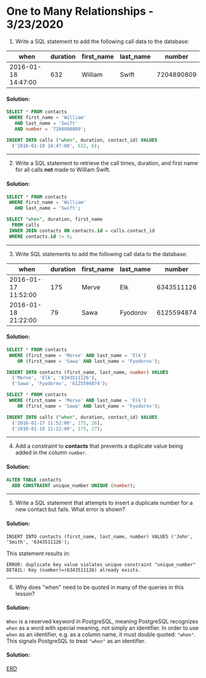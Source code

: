 
[comment]: # (one_to_many_relationships.md)

# One to Many Relationships - 3/23/2020

1. Write a SQL statement to add the following call data to the database:

| when                | duration | first_name  | last_name | number    |
|---------------------|----------|-------------|-----------|-----------|
| 2016-01-18 14:47:00 | 632      | William     | Swift     |7204890809 |

#### Solution:

```sql
SELECT * FROM contacts
 WHERE first_name = 'William'
   AND last_name = 'Swift'
   AND number = '7204890809';

INSERT INTO calls ("when", duration, contact_id) VALUES
  ('2016-01-18 14:47:00', 632, 6);
```

---

2. Write a SQL statement to retrieve the call times, duration, and first name for all calls **not** made to William Swift.

#### Solution:

```sql
SELECT * FROM contacts
 WHERE first_name = 'William'
   AND last_name = 'Swift';

SELECT "when", duration, first_name
  FROM calls
 INNER JOIN contacts ON contacts.id = calls.contact_id
 WHERE contacts.id != 6;
```

---

3. Write SQL statements to add the following call data to the database:

| when                | duration | first_name | last_name | number     |
|---------------------|----------|------------|-----------|------------|
| 2016-01-17 11:52:00 | 175      | Merve      | Elk       | 6343511126 |
| 2016-01-18 21:22:00 | 79       | Sawa       | Fyodorov  | 6125594874 |

#### Solution:

```sql
SELECT * FROM contacts
 WHERE (first_name = 'Merve' AND last_name = 'Elk')
    OR (first_name = 'Sawa' AND last_name = 'Fyodorov');

INSERT INTO contacts (first_name, last_name, number) VALUES
  ('Merve', 'Elk', '6343511126'),
  ('Sawa', 'Fyodorov', '6125594874');

SELECT * FROM contacts
 WHERE (first_name = 'Merve' AND last_name = 'Elk')
    OR (first_name = 'Sawa' AND last_name = 'Fyodorov');

INSERT INTO calls ("when", duration, contact_id) VALUES
  ('2016-01-17 11:52:00', 175, 26),
  ('2016-01-18 21:22:00', 175, 27);
```

---

4. Add a constraint to **contacts** that prevents a duplicate value being added in the column `number`.

#### Solution:

```sql
ALTER TABLE contacts
  ADD CONSTRAINT unique_number UNIQUE (number);
```

---

5. Write a SQL statement that attempts to insert a duplicate number for a new contact but fails. What error is shown?

#### Solution:

`INSERT INTO contacts (first_name, last_name, number) VALUES ('John', 'Smith', '6343511126');`

This statement results in:

```
ERROR: duplicate key value violates unique constraint "unique_number"
DETAIL: Key (number)=(6343511126) already exists.
```

---

6. Why does "when" need to be quoted in many of the queries in this lesson?

#### Solution:

`When` is a reserved keyword in PostgreSQL, meaning PostgreSQL recognizes `when` as a word with special meaning, not simply an identifier. In order to use `when` as an identifier, e.g. as a column name, it must double quoted: `"when"`. This signals PostgreSQL to treat `"when"` as an identifier.

#### Solution:

[ERD](erd.pdf)
